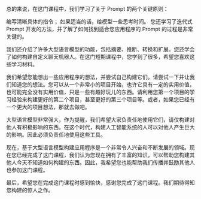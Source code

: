 总的来说，在这门课程中，我们学习了关于 Prompt 的两个关键原则：

编写清晰具体的指令；
如果适当的话，给模型一些思考时间。
您还学习了迭代式 Prompt 开发的方法，并了解了如何找到适合您应用程序的 Prompt 的过程是非常关键的。

我们还介绍了许多大型语言模型的功能，包括摘要、推断、转换和扩展。您还学会了如何构建自定义聊天机器人。在这门短期课程中，您学到了很多，希望您喜欢这些学习材料。

我们希望您能想出一些应用程序的想法，并尝试自己构建它们。请尝试一下并让我们知道您的想法。您可以从一个非常小的项目开始，也许它具有一定的实用价值，也可能完全没有实用价值，只是一些有趣好玩儿的东西。请利用您第一个项目的学习经验来构建更好的第二个项目，甚至更好的第三个项目等。或者，如果您已经有一个更大的项目想法，那就去做吧。

大型语言模型非常强大，作为提醒，我们希望大家负责任地使用它们，请仅构建对他人有积极影响的东西。在这个时代，构建人工智能系统的人可以对他人产生巨大的影响。因此必须负责任地使用这些工具。

现在，基于大型语言模型构建应用程序是一个非常令人兴奋和不断发展的领域。现在您已经完成了这门课程，我们认为您现在拥有了丰富的知识，可以帮助您构建其他人今天不知道如何构建的东西。因此，我希望您也能帮助我们传播并鼓励其他人也参加这门课程。

最后，希望您在完成这门课程时感到愉快，感谢您完成了这门课程。我们期待得知您构建的惊人之作。